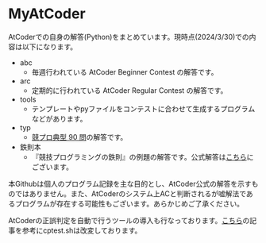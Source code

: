 # MyAtCoder
AtCoderでの自身の解答(Python)をまとめています。現時点(2024/3/30)での内容は以下になります。
- abc 
  - 毎週行われている AtCoder Beginner Contest の解答です。
- arc
  - 定期的に行われている AtCoder Regular Contest の解答です。
- tools
  - テンプレートやpyファイルをコンテストに合わせて生成するプログラムなどがあります。
- typ
  - [競プロ典型 90 問](https://atcoder.jp/contests/typical90)の解答です。
- 鉄則本
  - 『競技プログラミングの鉄則』の例題の解答です。公式解答は[こちら](https://github.com/E869120/kyopro-tessoku)にございます。

本Githubは個人のプログラム記録を主な目的とし、AtCoder公式の解答を示すものではありません。また、AtCoderのシステム上ACと判断されるが嘘解法であるプログラムが存在する可能性もございます。あらかじめご了承ください。

AtCoderの正誤判定を自動で行うツールの導入も行なっております。[こちら]( https://qiita.com/chokoryu/items/4b31ffb89dbc8cb86971)の記事を参考にcptest.shは改変しております。
